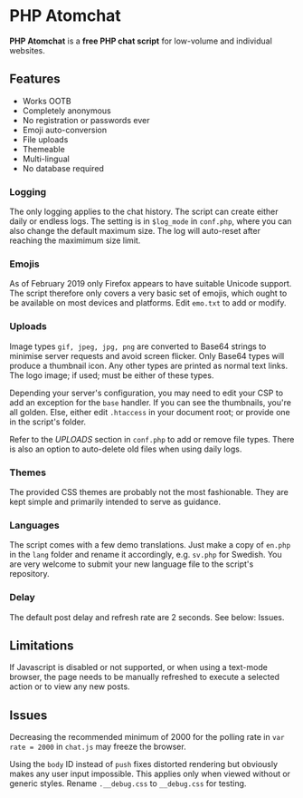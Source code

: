 # PHP Atomchat

**PHP Atomchat** is a **free PHP chat script** for low-volume and individual websites.

## Features
- Works OOTB
- Completely anonymous
- No registration or passwords ever
- Emoji auto-conversion
- File uploads
- Themeable
- Multi-lingual
- No database required

### Logging

The only logging applies to the chat history. The script can create either daily or endless logs. The setting is in `$log_mode` in `conf.php`, where you can also change the default maximum size. The log will auto-reset after reaching the maximimum size limit.

### Emojis

As of February 2019 only Firefox appears to have suitable Unicode support. The script therefore only covers a very basic set of emojis, which ought to be available on most devices and platforms. Edit `emo.txt` to add or modify.

### Uploads

Image types `gif, jpeg, jpg, png` are converted to Base64 strings to minimise server requests and avoid screen flicker. Only Base64 types will produce a thumbnail icon. Any other types are printed as normal text links. The logo image; if used; must be either of these types.

Depending your server's configuration, you may need to edit your CSP to add an exception for the `base` handler. If you can see the thumbnails, you're all golden. Else, either edit `.htaccess` in your document root; or provide one in the script's folder.

Refer to the *UPLOADS* section in `conf.php` to add or remove file types. There is also an option to auto-delete old files when using daily logs.

### Themes

The provided CSS themes are probably not the most fashionable. They are kept simple and primarily intended to serve as guidance.

### Languages

The script comes with a few demo translations. Just make a copy of `en.php` in the `lang` folder and rename it accordingly, e.g. `sv.php` for Swedish. You are very welcome to submit your new language file to the script's repository.

### Delay

The default post delay and refresh rate are 2 seconds. See below: Issues.

## Limitations

If Javascript is disabled or not supported, or when using a text-mode browser, the page needs to be manually refreshed to execute a selected action or to view any new posts. 

## Issues

Decreasing the recommended minimum of 2000 for the polling rate in `var rate = 2000` in `chat.js` may freeze the browser.

Using the `body` ID instead of `push` fixes distorted rendering but obviously makes any user input impossible. This applies only when viewed without or generic styles. Rename `.__debug.css` to `__debug.css` for testing.
